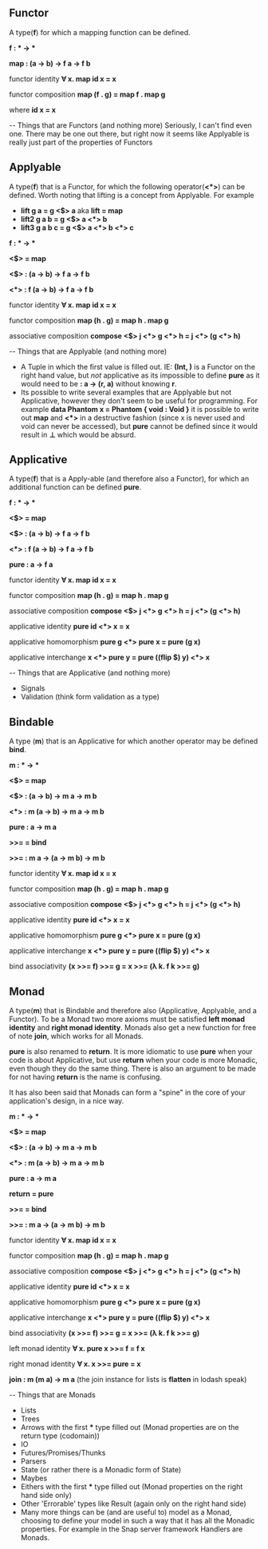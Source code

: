 ## Functor
A type(**f**) for which a mapping function can be defined.

__f : \* -> \*__

**map : (a -> b) -> f a -> f b**

functor identity **&forall; x. map id x = x**

functor composition **map (f . g) = map f . map g**

where **id x = x**

-- Things that are Functors (and nothing more)
   Seriously, I can't find even one. There may be one out there, but right now it seems like Applyable is really just part of the properties of Functors

## Applyable
A type(**f**) that is a Functor, for which the following operator(__<*>__) can be defined. Worth noting that lifting is a concept from Applyable. For example
  - **lift g a = g <$> a** aka **lift = map**
  - __lift2 g a b = g <$> a <\*> b__
  - __lift3 g a b c = g <$> a <\*> b <\*> c__

__f : \* -> \*__

**<$> = map**

**<$> : (a -> b) -> f a -> f b**

__<\*> : f (a -> b) -> f a -> f b__

functor identity **&forall; x. map id x = x**

functor composition **map (h . g) = map h . map g**

associative composition __compose <$> j <\*> g <\*> h = j <\*> (g <\*> h)__

-- Things that are Applyable (and nothing more)
  - A Tuple in which the first value is filled out. IE: **(Int, )** is a Functor on the right hand value, but *not* applicative as its impossible to define **pure** as it would need to be **: a -> (r, a)** without knowing **r**.
  - Its possible to write several examples that are Applyable but not Applicative, however they don't seem to be useful for programming. For example **data Phantom x = Phantom { void : Void }** it is possible to write out **map** and __<*>__ in a destructive fashion (since x is never used and void can never be accessed), but **pure** cannot be defined since it would result in **&bottom;** which would be absurd.

## Applicative
A type(**f**) that is a Apply-able (and therefore also a Functor), for which an additional function can be defined **pure**.

__f : \* -> \*__

__<$> = map__

**<$> : (a -> b) -> f a -> f b**

__<\*> : f (a -> b) -> f a -> f b__

**pure : a -> f a**

functor identity **&forall; x. map id x = x**

functor composition **map (h . g) = map h . map g**

associative composition __compose <$> j <\*> g <\*> h = j <\*> (g <\*> h)__

applicative identity **pure id <*> x = x**

applicative homomorphism **pure g <*> pure x = pure (g x)**

applicative interchange __x <\*> pure y = pure ((flip $) y) <\*> x__

-- Things that are Applicative (and nothing more)
  - Signals
  - Validation (think form validation as a type)

## Bindable
A type (**m**) that is an Applicative for which another operator may be defined **bind**.

__m : \* -> \*__

__<$> = map__

**<$> : (a -> b) -> m a -> m b**

**<*> : m (a -> b) -> m a -> m b**

**pure : a -> m a**

**>>= = bind**

**>>= : m a -> (a -> m b) -> m b**

functor identity **&forall; x. map id x = x**

functor composition **map (h . g) = map h . map g**

associative composition __compose <$> j <\*> g <\*> h = j <\*> (g <\*> h)__

applicative identity **pure id <*> x = x**

applicative homomorphism **pure g <*> pure x = pure (g x)**

applicative interchange __x <\*> pure y = pure ((flip $) y) <\*> x__

bind associativity **(x >>= f) >>= g = x >>= (&lambda; k. f k >>= g)**

## Monad
A type(**m**) that is Bindable and therefore also (Applicative, Applyable, and a Functor).  To be a Monad two more axioms must be satisfied **left monad identity** and **right monad identity**. Monads also get a new function for free of note **join**, which works for all Monads.

**pure** is also renamed to **return**. It is more idiomatic to use **pure** when your code is about Applicative, but use **return** when your code is more Monadic, even though they do the same thing. There is also an argument to be made for not having **return** is the name is confusing.

It has also been said that Monads can form a "spine" in the core of your application's design, in a nice way.

__m : \* -> \*__

__<$> = map__

**<$> : (a -> b) -> m a -> m b**

**<*> : m (a -> b) -> m a -> m b**

**pure : a -> m a**

**return = pure**

**>>= = bind**

**>>= : m a -> (a -> m b) -> m b**

functor identity **&forall; x. map id x = x**

functor composition **map (h . g) = map h . map g**

associative composition __compose <$> j <\*> g <\*> h = j <\*> (g <\*> h)__

applicative identity **pure id <*> x = x**

applicative homomorphism **pure g <*> pure x = pure (g x)**

applicative interchange __x <\*> pure y = pure ((flip $) y) <\*> x__

bind associativity **(x >>= f) >>= g = x >>= (&lambda; k. f k >>= g)**

left monad identity **&forall; x. pure x >>= f = f x**

right monad identity **&forall; x. x >>= pure = x**

**join : m (m a) -> m a** (the join instance for lists is **flatten** in lodash speak)

-- Things that are Monads
  - Lists
  - Trees
  - Arrows with the first __*__ type filled out (Monad properties are on the return type (codomain))
  - IO
  - Futures/Promises/Thunks
  - Parsers
  - State (or rather there is a Monadic form of State)
  - Maybes
  - Eithers with the first __*__ type filled out (Monad properties on the right hand side only)
  - Other 'Errorable' types like Result (again only on the right hand side)
  - Many more things can be (and are useful to) model as a Monad, choosing to define your model in such a way that it has all the Monadic properties. For example in the Snap server framework Handlers are Monads.
